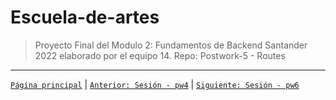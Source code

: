 # Escuela-de-artes

>Proyecto Final del Modulo 2: Fundamentos de Backend Santander 2022 elaborado por el equipo 14.
Repo: Postwork-5 - Routes


-------
[`Página principal`](../../../Readme.md) | [`Anterior: Sesión - pw4`](../pw4/README.md) | [`Siguiente: Sesión - pw6`](../pw6/README.md)
